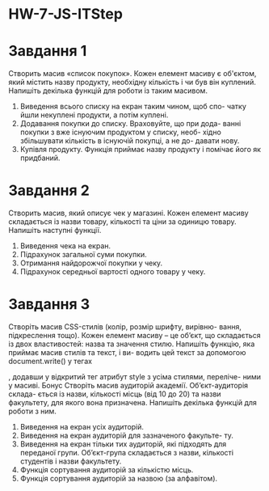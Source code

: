 # HW-7-JS-ITStep

# Завдання 1

Створить масив «список покупок». Кожен елемент масиву є
об'єктом, який містить назву продукту, необхідну кількість і чи
був він куплений.
Напишіть декілька функцій для роботи із таким масивом.

1. Виведення всього списку на екран таким чином, щоб спо-
   чатку йшли некуплені продукти, а потім куплені.
2. Додавання покупки до списку. Враховуйте, що при дода-
   ванні покупки з вже існуючим продуктом у списку, необ-
   хідно збільшувати кількість в існуючій покупці, а не до-
   давати нову.
3. Купівля продукту. Функція приймає назву продукту і
   помічає його як придбаний.

# Завдання 2

Створить масив, який описує чек у магазині. Кожен елемент
масиву складається із назви товару, кількості та ціни за одиницю
товару.
Напишіть наступні функції.

1. Виведення чека на екран.
2. Підрахунок загальної суми покупки.
3. Отримання найдорожчої покупки у чеку.
4. Підрахунок середньої вартості одного товару у чеку.

# Завдання 3

Створіть масив CSS-стилів (колір, розмір шрифту, вирівню-
вання, підкреслення тощо). Кожен елемент масиву – це об’єкт, що
складається із двох властивостей: назва та значення стилю.
Напишіть функцію, яка приймає масив стилів та текст, і ви-
водить цей текст за допомогою document.write() у тегах <p></p>,
додавши у відкритий тег атрибут style з усіма стилями, переліче-
ними у масиві.
Бонус
Створіть масив аудиторій академії. Об’єкт-аудиторія склада-
ється із назви, кількості місць (від 10 до 20) та назви факультету,
для якого вона призначена.
Напишіть декілька функцій для роботи з ним.

1. Виведення на екран усіх аудиторій.
2. Виведення на екран аудиторій для зазначеного факульте-
   ту.
3. Виведення на екран тільки тих аудиторій, які підходять
   для переданої групи. Об’єкт-група складається з назви,
   кількості студентів і назви факультету.
4. Функція сортування аудиторій за кількістю місць.
5. Функція сортування аудиторій за назвою (за алфавітом).
